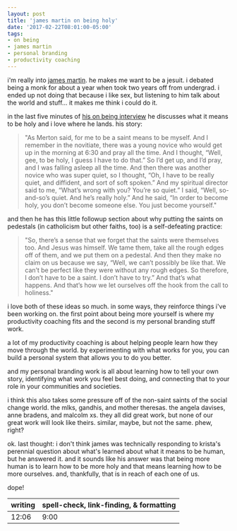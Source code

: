 ```yaml
---
layout: post
title: 'james martin on being holy'
date: '2017-02-22T08:01:00-05:00'
tags:
- on being
- james martin
- personal branding
- productivity coaching
---
```


i'm really into [james martin](https://twitter.com/JamesMartinSJ). he makes me want to be a jesuit. i debated being a monk for about a year when took two years off from undergrad. i ended up not doing that because i like sex, but listening to him talk about the world and stuff... it makes me think i could do it. 

in the last five minutes of [his on being interview](http://onbeing.org/programs/james-martin-finding-god-things) he discusses what it means to be holy and i love where he lands. his story:

> "As Merton said, for me to be a saint means to be myself. And I remember in the novitiate, there was a young novice who would get up in the morning at 6:30 and pray all the time. And I thought, “Well, gee, to be holy, I guess I have to do that.” So I’d get up, and I’d pray, and I was falling asleep all the time. And then there was another novice who was super quiet, so I thought, “Oh, I have to be really quiet, and diffident, and sort of soft spoken.” And my spiritual director said to me, “What’s wrong with you? You’re so quiet.” I said, “Well, so-and-so’s quiet. And he’s really holy.” And he said, “In order to become holy, you don’t become someone else. You just become yourself."

and then he has this little followup section about why putting the saints on pedestals (in catholicism but other faiths, too) is a self-defeating practice: 

> "So, there’s a sense that we forget that the saints were themselves too. And Jesus was himself. We tame them, take all the rough edges off of them, and we put them on a pedestal. And then they make no claim on us because we say, “Well, we can’t possibly be like that. We can’t be perfect like they were without any rough edges. So therefore, I don’t have to be a saint. I don’t have to try.” And that’s what happens. And that’s how we let ourselves off the hook from the call to holiness."

i love both of these ideas so much. in some ways, they reinforce things i've been working on. the first point about being more yourself is where my productivity coaching fits and the second is my personal branding stuff work. 

a lot of my productivity coaching is about helping people learn how they move through the world. by experimenting with what works for you, you can build a personal system that allows you to do you better. 

and my personal branding work is all about learning how to tell your own story, identifying what work you feel best doing, and connecting that to your role in your communities and societies. 

i think this also takes some pressure off of the non-saint saints of the social change world. the mlks, gandhis, and mother theresas. the angela davises, anne bradens, and malcolm xs. they all did great work, but none of our great work will look like theirs. similar, maybe, but not the same. phew, right?

ok. last thought: i don't think james was technically responding to krista's perennial question about what's learned about what it means to be human, but he answered it. and it sounds like his answer was that being more human is to learn how to be more holy and that means learning how to be more ourselves. and, thankfully, that is in reach of each one of us. 

dope!

<table>
	<thead>
		<tr>
			<th>writing</th>
			<th>spell-check, link-finding, & formatting</th>
		</tr>
	</thead>
	<tbody>
		<tr>
			<td>12:06</td>
			<td>9:00</td>
		</tr>
	</tbody>
</table>